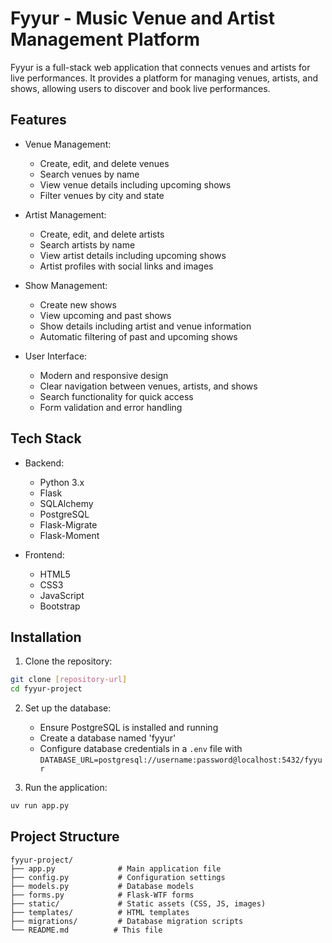 # Fyyur - Music Venue and Artist Management Platform

Fyyur is a full-stack web application that connects venues and artists for live performances. It provides a platform for managing venues, artists, and shows, allowing users to discover and book live performances.

## Features

- Venue Management:
  - Create, edit, and delete venues
  - Search venues by name
  - View venue details including upcoming shows
  - Filter venues by city and state

- Artist Management:
  - Create, edit, and delete artists
  - Search artists by name
  - View artist details including upcoming shows
  - Artist profiles with social links and images

- Show Management:
  - Create new shows
  - View upcoming and past shows
  - Show details including artist and venue information
  - Automatic filtering of past and upcoming shows

- User Interface:
  - Modern and responsive design
  - Clear navigation between venues, artists, and shows
  - Search functionality for quick access
  - Form validation and error handling

## Tech Stack

- Backend:
  - Python 3.x
  - Flask
  - SQLAlchemy
  - PostgreSQL
  - Flask-Migrate
  - Flask-Moment

- Frontend:
  - HTML5
  - CSS3
  - JavaScript
  - Bootstrap

## Installation

1. Clone the repository:
```bash
git clone [repository-url]
cd fyyur-project
```

2. Set up the database:
   - Ensure PostgreSQL is installed and running
   - Create a database named 'fyyur'
   - Configure database credentials in a `.env` file with `DATABASE_URL=postgresql://username:password@localhost:5432/fyyur`

3. Run the application:
```bash
uv run app.py
```

## Project Structure

```
fyyur-project/
├── app.py              # Main application file
├── config.py           # Configuration settings
├── models.py           # Database models
├── forms.py            # Flask-WTF forms
├── static/             # Static assets (CSS, JS, images)
├── templates/          # HTML templates
├── migrations/         # Database migration scripts
└── README.md          # This file
```